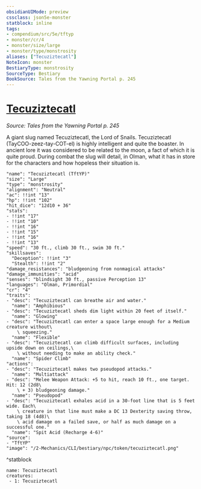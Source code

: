 ```yaml
---
obsidianUIMode: preview
cssclass: json5e-monster
statblock: inline
tags:
- compendium/src/5e/tftyp
- monster/cr/4
- monster/size/large
- monster/type/monstrosity
aliases: ["Tecuziztecatl"]
NoteIcon: monster
BestiaryType: monstrosity
SourceType: Bestiary
BookSource: Tales from the Yawning Portal p. 245
---
```

# [Tecuziztecatl](2-Mechanics/CLI/bestiary/npc/tecuziztecatl-tftyp.md)
*Source: Tales from the Yawning Portal p. 245*  

A giant slug named Tecuziztecatl, the Lord of Snails. Tecuziztecatl (TayCOO-zeez-tay-COT-el) is highly intelligent and quite the boaster. In ancient lore it was considered to be related to the moon, a fact of which it is quite proud. During combat the slug will detail, in Olman, what it has in store for the characters and how hopeless their situation is.

```statblock
"name": "Tecuziztecatl (TftYP)"
"size": "Large"
"type": "monstrosity"
"alignment": "Neutral"
"ac": !!int "13"
"hp": !!int "102"
"hit_dice": "12d10 + 36"
"stats":
- !!int "17"
- !!int "10"
- !!int "16"
- !!int "15"
- !!int "16"
- !!int "13"
"speed": "30 ft., climb 30 ft., swim 30 ft."
"skillsaves":
  "Deception": !!int "3"
  "Stealth": !!int "2"
"damage_resistances": "bludgeoning from nonmagical attacks"
"damage_immunities": "acid"
"senses": "blindsight 30 ft., passive Perception 13"
"languages": "Olman, Primordial"
"cr": "4"
"traits":
- "desc": "Tecuziztecatl can breathe air and water."
  "name": "Amphibious"
- "desc": "Tecuziztecatl sheds dim light within 20 feet of itself."
  "name": "Glowing"
- "desc": "Tecuziztecatl can enter a space large enough for a Medium creature without\
    \ squeezing."
  "name": "Flexible"
- "desc": "Tecuziztecatl can climb difficult surfaces, including upside down on ceilings,\
    \ without needing to make an ability check."
  "name": "Spider Climb"
"actions":
- "desc": "Tecuziztecatl makes two pseudopod attacks."
  "name": "Multiattack"
- "desc": "Melee Weapon Attack: +5 to hit, reach 10 ft., one target. Hit: 12 (2d8\
    \ + 3) bludgeoning damage."
  "name": "Pseudopod"
- "desc": "Tecuziztecatl exhales acid in a 30-foot line that is 5 feet wide. Each\
    \ creature in that line must make a DC 13 Dexterity saving throw, taking 18 (4d8)\
    \ acid damage on a failed save, or half as much damage on a successful one."
  "name": "Spit Acid (Recharge 4-6)"
"source":
- "TftYP"
"image": "/2-Mechanics/CLI/bestiary/npc/token/tecuziztecatl.png"
```
^statblock

```encounter-table
name: Tecuziztecatl
creatures:
 - 1: Tecuziztecatl
```
